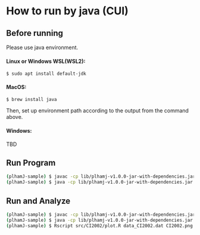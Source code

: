 # How to run by java (CUI)

## Before running
Please use java environment.

#### Linux or Windows WSL(WSL2):
```
$ sudo apt install default-jdk
```

#### MacOS:
```
$ brew install java
```
Then, set up environment path according to the output from the command above.

#### Windows:
TBD

## Run Program
```bash
(plhamJ-sample) $ javac -cp lib/plhamj-v1.0.0-jar-with-dependencies.jar:src src/CI2002/CI2002Main.java
(plhamJ-sample) $ java -cp lib/plhamj-v1.0.0-jar-with-dependencies.jar:src CI2002.CI2002Main src/CI2002/config.json
```

## Run and Analyze
```bash
(plhamJ-sample) $ javac -cp lib/plhamj-v1.0.0-jar-with-dependencies.jar:src src/CI2002/CI2002Main.java
(plhamJ-sample) $ java -cp lib/plhamj-v1.0.0-jar-with-dependencies.jar:src CI2002.CI2002Main src/CI2002/config.json > data_CI2002.dat
(plhamJ-sample) $ Rscript src/CI2002/plot.R data_CI2002.dat CI2002.png
```
